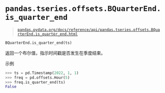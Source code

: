 # `pandas.tseries.offsets.BQuarterEnd.is_quarter_end`

> [`pandas.pydata.org/docs/reference/api/pandas.tseries.offsets.BQuarterEnd.is_quarter_end.html`](https://pandas.pydata.org/docs/reference/api/pandas.tseries.offsets.BQuarterEnd.is_quarter_end.html)

```py
BQuarterEnd.is_quarter_end(ts)
```

返回一个布尔值，指示时间戳是否发生在季度结束。

示例

```py
>>> ts = pd.Timestamp(2022, 1, 1)
>>> freq = pd.offsets.Hour(5)
>>> freq.is_quarter_end(ts)
False 
```
